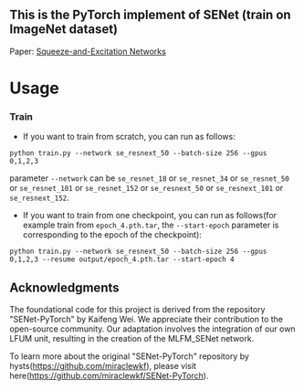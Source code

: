 ## This is the PyTorch implement of SENet (train on ImageNet dataset)

Paper: [Squeeze-and-Excitation Networks](https://arxiv.org/pdf/1709.01507.pdf)
# Usage

### Train

* If you want to train from scratch, you can run as follows:

```
python train.py --network se_resnext_50 --batch-size 256 --gpus 0,1,2,3
```

parameter `--network` can be `se_resnet_18` or `se_resnet_34` or `se_resnet_50` or `se_resnet_101` or `se_resnet_152` or `se_resnext_50` or `se_resnext_101` or `se_resnext_152`.

* If you want to train from one checkpoint, you can run as follows(for example train from `epoch_4.pth.tar`, the `--start-epoch` parameter is corresponding to the epoch of the checkpoint):

```
python train.py --network se_resnext_50 --batch-size 256 --gpus 0,1,2,3 --resume output/epoch_4.pth.tar --start-epoch 4
```

## Acknowledgments
The foundational code for this project is derived from the repository "SENet-PyTorch" by Kaifeng Wei. We appreciate their contribution to the open-source community. Our adaptation involves the integration of our own LFUM unit, resulting in the creation of the MLFM_SENet network.

To learn more about the original "SENet-PyTorch" repository by hysts(https://github.com/miraclewkf), please visit here(https://github.com/miraclewkf/SENet-PyTorch).